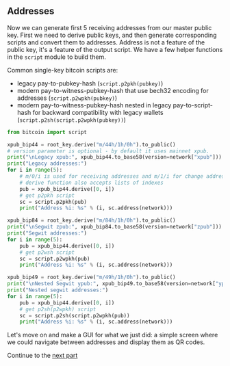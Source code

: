 ## Addresses

Now we can generate first 5 receiving addresses from our master public key. First we need to derive public keys, and then generate corresponding scripts and convert them to addresses. Address is not a feature of the public key, it's a feature of the output script. We have a few helper functions in the `script` module to build them.

Common single-key bitcoin scripts are:
- legacy pay-to-pubkey-hash (`script.p2pkh(pubkey)`)
- modern pay-to-witness-pubkey-hash that use bech32 encoding for addresses (`script.p2wpkh(pubkey)`)
- modern pay-to-witness-pubkey-hash nested in legacy pay-to-script-hash for backward compatibility with legacy wallets (`script.p2sh(script.p2wpkh(pubkey))`)

```python
from bitcoin import script

xpub_bip44 = root_key.derive("m/44h/1h/0h").to_public()
# version parameter is optional - by default it uses mainnet xpub.
print("\nLegacy xpub:", xpub_bip44.to_base58(version=network["xpub"]))
print("Legacy addresses:")
for i in range(5):
    # m/0/i is used for receiving addresses and m/1/i for change addresses
    # derive function also accepts lists of indexes
    pub = xpub_bip44.derive([0, i])
    # get p2pkh script
    sc = script.p2pkh(pub)
    print("Address %i: %s" % (i, sc.address(network)))

xpub_bip84 = root_key.derive("m/84h/1h/0h").to_public()
print("\nSegwit zpub:", xpub_bip84.to_base58(version=network["zpub"]))
print("Segwit addresses:")
for i in range(5):
    pub = xpub_bip44.derive([0, i])
    # get p2wsh script
    sc = script.p2wpkh(pub)
    print("Address %i: %s" % (i, sc.address(network)))

xpub_bip49 = root_key.derive("m/49h/1h/0h").to_public()
print("\nNested Segwit ypub:", xpub_bip49.to_base58(version=network["ypub"]))
print("Nested segwit addresses:")
for i in range(5):
    pub = xpub_bip44.derive([0, i])
    # get p2sh(p2wpkh) script
    sc = script.p2sh(script.p2wpkh(pub))
    print("Address %i: %s" % (i, sc.address(network)))
```

Let's move on and make a GUI for what we just did: a simple screen where we could navigate between addresses and display them as QR codes.

Continue to the [next part](../4_gui)